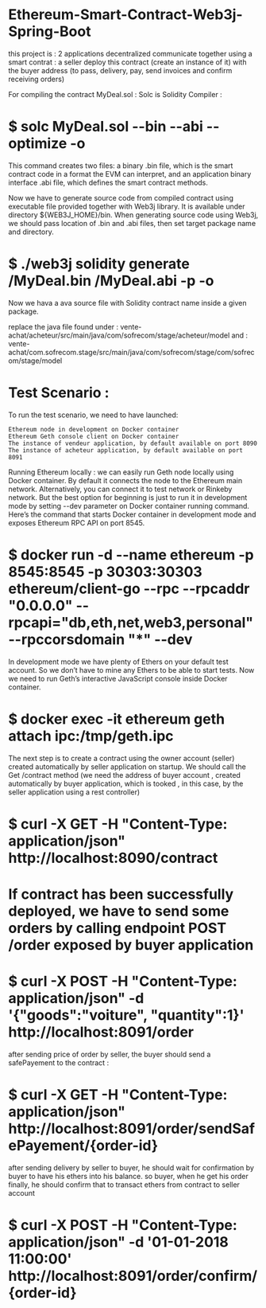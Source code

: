 # Ethereum-Smart-Contract-Web3j-Spring-Boot

this project is : 2 applications decentralized communicate together using a smart contrat : a seller deploy this contract (create an instance of it) with the buyer address (to pass, delivery, pay, send invoices and confirm receiving orders)


 For compiling the contract MyDeal.sol :
 Solc is Solidity Compiler :

# $ solc MyDeal.sol --bin --abi --optimize -o <output-directory>

 This command creates two files: a binary .bin file, which is the smart contract code in a format the EVM can interpret, 
 and an application binary interface .abi file, which defines the smart contract methods.

 Now we have to generate source code from compiled contract using executable file provided together with Web3j library. 
 It is available under directory ${WEB3J_HOME}/bin. 
 When generating source code using Web3j, we should pass location of .bin and .abi files, then set target package name and directory. 

# $ ./web3j solidity generate <Path-directory>/MyDeal.bin <Path-directory>/MyDeal.abi -p <Package-Name> -o <Output-Directory>

 Now we hava a ava source file with Solidity contract name inside a given package. 

 replace the java file found under  : vente-achat/acheteur/src/main/java/com/sofrecom/stage/acheteur/model
                                 and : vente-achat/com.sofrecom.stage/src/main/java/com/sofrecom/stage/com/sofrecom/stage/model
                                 
# Test Scenario : 
 To run the test scenario, we need to have launched:

    Ethereum node in development on Docker container
    Ethereum Geth console client on Docker container
    The instance of vendeur application, by default available on port 8090
    The instance of acheteur application, by default available on port 8091

 Running Ethereum locally : 
 we can easily run Geth node locally using Docker container. 
 By default it connects the node to the Ethereum main network. 
 Alternatively, you can connect it to test network or Rinkeby network. 
 But the best option for beginning is just to run it in development mode by setting --dev parameter on Docker container running command.
 Here’s the command that starts Docker container in development mode and exposes Ethereum RPC API on port 8545.

# $ docker run -d --name ethereum -p 8545:8545 -p 30303:30303 ethereum/client-go --rpc --rpcaddr "0.0.0.0" --rpcapi="db,eth,net,web3,personal" --rpccorsdomain "*" --dev

 In development mode we have plenty of Ethers on your default test account. So we don’t have to mine any Ethers to be able to start tests. 
 Now we need to run Geth’s interactive JavaScript console inside Docker container.

# $ docker exec -it ethereum geth attach ipc:/tmp/geth.ipc

 The next step is to create a contract using the owner account (seller) created automatically by seller application on startup. 
 We should call the Get /contract method (we need the address of buyer account , created automatically by buyer application,  which is tooked , in this case, by the seller application using a rest controller)

# $ curl -X GET -H "Content-Type: application/json" http://localhost:8090/contract

# If contract has been successfully deployed, we have to send some orders by calling endpoint POST /order exposed by buyer application

# $ curl -X POST -H "Content-Type: application/json" -d '{"goods":"voiture", "quantity":1}' http://localhost:8091/order

 after sending price of order by seller, the buyer should send a safePayement to the contract :

# $ curl -X GET -H "Content-Type: application/json" http://localhost:8091/order/sendSafePayement/{order-id}

 after sending delivery by seller to buyer, he should wait for confirmation by buyer to have his ethers into his balance.
 so buyer, when he get his order finally, he should confirm that to transact ethers from contract to seller account

# $ curl -X POST -H "Content-Type: application/json" -d '01-01-2018 11:00:00' http://localhost:8091/order/confirm/{order-id}







